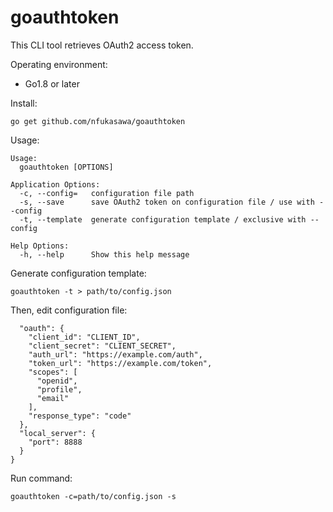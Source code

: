 # goauthtoken

This CLI tool retrieves OAuth2 access token.

Operating environment:

* Go1.8 or later

Install:
```
go get github.com/nfukasawa/goauthtoken
```

Usage:
```
Usage:
  goauthtoken [OPTIONS]

Application Options:
  -c, --config=   configuration file path
  -s, --save      save OAuth2 token on configuration file / use with --config
  -t, --template  generate configuration template / exclusive with --config

Help Options:
  -h, --help      Show this help message
```

Generate configuration template:
```
goauthtoken -t > path/to/config.json
```

Then, edit configuration file:
```
  "oauth": {
    "client_id": "CLIENT_ID",
    "client_secret": "CLIENT_SECRET",
    "auth_url": "https://example.com/auth",
    "token_url": "https://example.com/token",
    "scopes": [
      "openid",
      "profile",
      "email"
    ],
    "response_type": "code"
  },
  "local_server": {
    "port": 8888
  }
}
```

Run command:
```
goauthtoken -c=path/to/config.json -s
```
